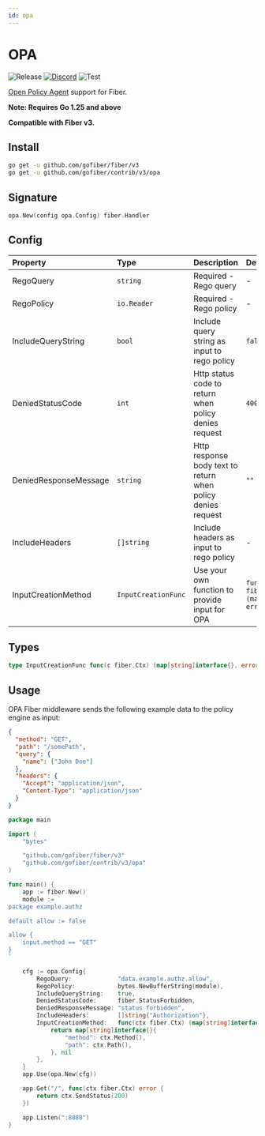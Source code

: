 ```yaml
---
id: opa
---
```


# OPA

![Release](https://img.shields.io/github/v/tag/gofiber/contrib?filter=opa*)
[![Discord](https://img.shields.io/discord/704680098577514527?style=flat&label=%F0%9F%92%AC%20discord&color=00ACD7)](https://gofiber.io/discord)
![Test](https://github.com/gofiber/contrib/workflows/Test%20opa/badge.svg)

[Open Policy Agent](https://github.com/open-policy-agent/opa) support for Fiber.

**Note: Requires Go 1.25 and above**

**Compatible with Fiber v3.**


## Install

```sh
go get -u github.com/gofiber/fiber/v3
go get -u github.com/gofiber/contrib/v3/opa
```

## Signature

```go
opa.New(config opa.Config) fiber.Handler

```

## Config

| Property              | Type                | Description                                                  | Default                                                             |
|:----------------------|:--------------------|:-------------------------------------------------------------|:--------------------------------------------------------------------|
| RegoQuery             | `string`            | Required - Rego query                                        | -                                                                   |
| RegoPolicy            | `io.Reader`         | Required - Rego policy                                       | -                                                                   |
| IncludeQueryString    | `bool`              | Include query string as input to rego policy                 | `false`                                                             |
| DeniedStatusCode      | `int`               | Http status code to return when policy denies request        | `400`                                                               |
| DeniedResponseMessage | `string`            | Http response body text to return when policy denies request | `""`                                                                |
| IncludeHeaders        | `[]string`          | Include headers as input to rego policy                      | -                                                                   |
| InputCreationMethod   | `InputCreationFunc` | Use your own function to provide input for OPA               | `func defaultInput(ctx fiber.Ctx) (map[string]interface{}, error)` |

## Types

```go
type InputCreationFunc func(c fiber.Ctx) (map[string]interface{}, error)
```

## Usage

OPA Fiber middleware sends the following example data to the policy engine as input:

```json
{
  "method": "GET",
  "path": "/somePath",
  "query": {
    "name": ["John Doe"]
  },
  "headers": {
    "Accept": "application/json",
    "Content-Type": "application/json"
  }
}
```

```go
package main

import (
    "bytes"

    "github.com/gofiber/fiber/v3"
    "github.com/gofiber/contrib/v3/opa"
)

func main() {
    app := fiber.New()
    module := `
package example.authz

default allow := false

allow {
    input.method == "GET"
}
`

    cfg := opa.Config{
        RegoQuery:             "data.example.authz.allow",
        RegoPolicy:            bytes.NewBufferString(module),
        IncludeQueryString:    true,
        DeniedStatusCode:      fiber.StatusForbidden,
        DeniedResponseMessage: "status forbidden",
        IncludeHeaders:        []string{"Authorization"},
        InputCreationMethod:   func(ctx fiber.Ctx) (map[string]interface{}, error) {
            return map[string]interface{}{
                "method": ctx.Method(),
                "path": ctx.Path(),
            }, nil
        },
    }
    app.Use(opa.New(cfg))

    app.Get("/", func(ctx fiber.Ctx) error {
        return ctx.SendStatus(200)
    })

    app.Listen(":8080")
}
```
